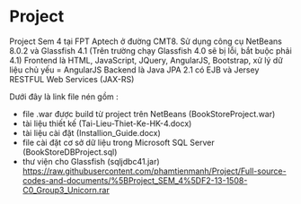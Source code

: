 # Project
Project Sem 4 tại FPT Aptech ở đường CMT8.
Sử dụng công cụ NetBeans 8.0.2 và Glassfish 4.1 (Trên trường chạy Glassfish 4.0 sẽ bị lỗi, bắt buộc phải 4.1)
Frontend là HTML, JavaScript, JQuery, AngularJS, Bootstrap, xử lý dữ liệu chủ yếu = AngularJS
Backend là Java JPA 2.1 có EJB và Jersey RESTFUL Web Services (JAX-RS)

Dưới đây là link file nén gồm :
+ file .war được build từ project trên NetBeans (BookStoreProject.war)
+ tài liệu thiết kế (Tai-Lieu-Thiet-Ke-HK-4.docx)
+ tài liệu cài đặt (Installion_Guide.docx)
+ file cài đặt cơ sở dữ liệu trong Microsoft SQL Server (BookStoreDBProject.sql)
+ thư viện cho Glassfish (sqljdbc41.jar)
https://raw.githubusercontent.com/phamtienmanh/Project/Full-source-codes-and-documents/%5BProject_SEM_4%5DF2-13-1508-C0_Group3_Unicorn.rar
